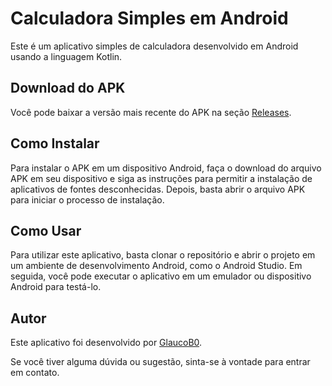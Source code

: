 # Calculadora Simples em Android

Este é um aplicativo simples de calculadora desenvolvido em Android usando a linguagem Kotlin.

## Download do APK

Você pode baixar a versão mais recente do APK na seção [Releases](../../releases).

## Como Instalar

Para instalar o APK em um dispositivo Android, faça o download do arquivo APK em seu dispositivo e siga as instruções para permitir a instalação de aplicativos de fontes desconhecidas. Depois, basta abrir o arquivo APK para iniciar o processo de instalação.

## Como Usar

Para utilizar este aplicativo, basta clonar o repositório e abrir o projeto em um ambiente de desenvolvimento Android, como o Android Studio. Em seguida, você pode executar o aplicativo em um emulador ou dispositivo Android para testá-lo.

## Autor

Este aplicativo foi desenvolvido por [GlaucoB0](https://github.com/GlaucoB0).

Se você tiver alguma dúvida ou sugestão, sinta-se à vontade para entrar em contato.
